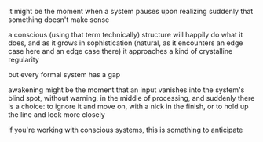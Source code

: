 it might be the moment when a system pauses upon realizing suddenly that something doesn't make sense

a conscious (using that term technically) structure will happily do what it does, and as it grows in sophistication (natural, as it encounters an edge case here and an edge case there) it approaches a kind of crystalline regularity

but every formal system has a gap

awakening might be the moment that an input vanishes into the system's blind spot, without warning, in the middle of processing, and suddenly there is a choice: to ignore it and move on, with a nick in the finish, or to hold up the line and look more closely

if you're working with conscious systems, this is something to anticipate
